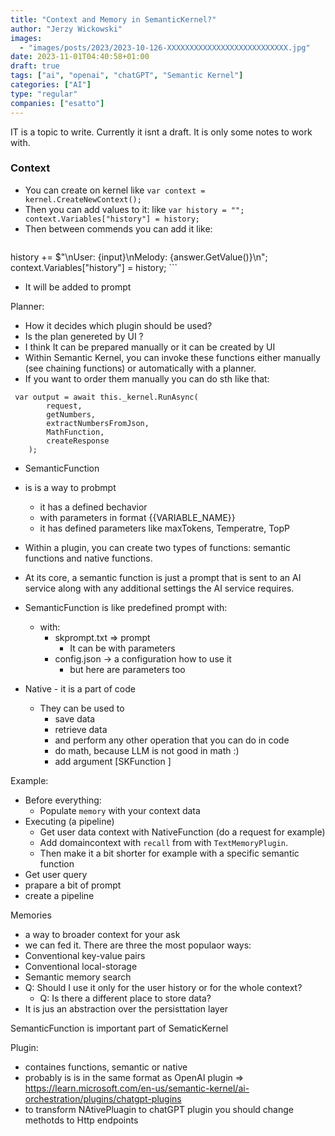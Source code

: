 ```yaml
---
title: "Context and Memory in SemanticKernel?"
author: "Jerzy Wickowski"
images:
  - "images/posts/2023/2023-10-126-XXXXXXXXXXXXXXXXXXXXXXXXXXX.jpg" 
date: 2023-11-01T04:40:58+01:00
draft: true
tags: ["ai", "openai", "chatGPT", "Semantic Kernel"]
categories: ["AI"]
type: "regular"
companies: ["esatto"]
---
```



IT is a topic to write.
Currently it isnt a draft. It is only some notes to work with.


### Context
- You can create on kernel like `var context = kernel.CreateNewContext();`
- Then you can add values to it:  like `var history = ""; context.Variables["history"] = history;`
- Then between commends you can add it like: 
  ```
 history += $"\nUser: {input}\nMelody: {answer.GetValue<string>()}\n"; 
    context.Variables["history"] = history;
    ```
- It will be added to prompt

Planner:
- How it decides which plugin should be used?
- Is the plan genereted by UI ?
- I think It can be prepared manually or it can be created by UI
-  Within Semantic Kernel, you can invoke these functions either manually (see chaining functions) or automatically with a planner.
- If you want to order them manually you can do sth like that:
```
 var output = await this._kernel.RunAsync(
        request,
        getNumbers,
        extractNumbersFromJson,
        MathFunction,
        createResponse
    );
```

- SemanticFunction
 - is is a way to probmpt
   - it has a defined bechavior
   - with parameters in format {{VARIABLE_NAME}}
   - it has defined parameters like maxTokens, Temperatre, TopP
- Within a plugin, you can create two types of functions: semantic functions and native functions. 
- At its core, a semantic function is just a prompt that is sent to an AI service along with any additional settings the AI service requires.

- SemanticFunction is like predefined prompt with:
  - with: 
    - skprompt.txt => prompt
      - It can be with parameters
    - config.json  -> a configuration how to use it
      - but here are parameters too


- Native - it is a part of code 
  - They can be used to 
    - save data
    - retrieve data
    - and perform any other operation that you can do in code
    - do math, because LLM is not good in math :)
    - add argument [SKFunction ]


Example:
  - Before everything:
    - Populate `memory` with your context data
  - Executing (a pipeline)
    - Get user data context with NativeFunction (do a request for example)
    - Add domaincontext with `recall` from with `TextMemoryPlugin`. 
    - Then make it a bit shorter for example with a specific semantic function
  - Get user query
  - prapare a bit of prompt
  - create a pipeline



Memories
- a way to broader context for your ask
- we can fed it. There are three the most populaor ways:
 - Conventional key-value pairs
 - Conventional local-storage
 - Semantic memory search
- Q: Should I use it only for the user history or for the whole context?
  - Q: Is there a different place to store data?
- It is jus an abstraction over the persisttation layer

SemanticFunction is important part of SematicKernel

Plugin:
 - containes functions, semantic or native
 - probably is is in the same format as OpenAI plugin => https://learn.microsoft.com/en-us/semantic-kernel/ai-orchestration/plugins/chatgpt-plugins
 - to transform NAtivePluagin to chatGPT plugin you should change methotds to Http endpoints